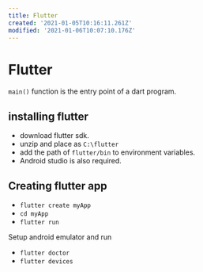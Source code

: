 ```yaml
---
title: Flutter
created: '2021-01-05T10:16:11.261Z'
modified: '2021-01-06T10:07:10.176Z'
---
```


# Flutter

`main()` function is the entry point of a dart program.

## installing flutter
- download flutter sdk.
- unzip and place as `C:\flutter`
- add the path of `flutter/bin` to environment variables.
- Android studio is also required.

## Creating flutter app
- `flutter create myApp`
- `cd myApp`
- `flutter run`

Setup android emulator and run 
- `flutter doctor`
- `flutter devices`

